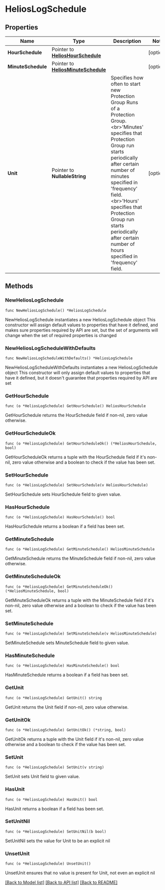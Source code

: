 # HeliosLogSchedule

## Properties

Name | Type | Description | Notes
------------ | ------------- | ------------- | -------------
**HourSchedule** | Pointer to [**HeliosHourSchedule**](HeliosHourSchedule.md) |  | [optional] 
**MinuteSchedule** | Pointer to [**HeliosMinuteSchedule**](HeliosMinuteSchedule.md) |  | [optional] 
**Unit** | Pointer to **NullableString** | Specifies how often to start new Protection Group Runs of a Protection Group. &lt;br&gt;&#39;Minutes&#39; specifies that Protection Group run starts periodically after certain number of minutes specified in &#39;frequency&#39; field. &lt;br&gt;&#39;Hours&#39; specifies that Protection Group run starts periodically after certain number of hours specified in &#39;frequency&#39; field. | [optional] 

## Methods

### NewHeliosLogSchedule

`func NewHeliosLogSchedule() *HeliosLogSchedule`

NewHeliosLogSchedule instantiates a new HeliosLogSchedule object
This constructor will assign default values to properties that have it defined,
and makes sure properties required by API are set, but the set of arguments
will change when the set of required properties is changed

### NewHeliosLogScheduleWithDefaults

`func NewHeliosLogScheduleWithDefaults() *HeliosLogSchedule`

NewHeliosLogScheduleWithDefaults instantiates a new HeliosLogSchedule object
This constructor will only assign default values to properties that have it defined,
but it doesn't guarantee that properties required by API are set

### GetHourSchedule

`func (o *HeliosLogSchedule) GetHourSchedule() HeliosHourSchedule`

GetHourSchedule returns the HourSchedule field if non-nil, zero value otherwise.

### GetHourScheduleOk

`func (o *HeliosLogSchedule) GetHourScheduleOk() (*HeliosHourSchedule, bool)`

GetHourScheduleOk returns a tuple with the HourSchedule field if it's non-nil, zero value otherwise
and a boolean to check if the value has been set.

### SetHourSchedule

`func (o *HeliosLogSchedule) SetHourSchedule(v HeliosHourSchedule)`

SetHourSchedule sets HourSchedule field to given value.

### HasHourSchedule

`func (o *HeliosLogSchedule) HasHourSchedule() bool`

HasHourSchedule returns a boolean if a field has been set.

### GetMinuteSchedule

`func (o *HeliosLogSchedule) GetMinuteSchedule() HeliosMinuteSchedule`

GetMinuteSchedule returns the MinuteSchedule field if non-nil, zero value otherwise.

### GetMinuteScheduleOk

`func (o *HeliosLogSchedule) GetMinuteScheduleOk() (*HeliosMinuteSchedule, bool)`

GetMinuteScheduleOk returns a tuple with the MinuteSchedule field if it's non-nil, zero value otherwise
and a boolean to check if the value has been set.

### SetMinuteSchedule

`func (o *HeliosLogSchedule) SetMinuteSchedule(v HeliosMinuteSchedule)`

SetMinuteSchedule sets MinuteSchedule field to given value.

### HasMinuteSchedule

`func (o *HeliosLogSchedule) HasMinuteSchedule() bool`

HasMinuteSchedule returns a boolean if a field has been set.

### GetUnit

`func (o *HeliosLogSchedule) GetUnit() string`

GetUnit returns the Unit field if non-nil, zero value otherwise.

### GetUnitOk

`func (o *HeliosLogSchedule) GetUnitOk() (*string, bool)`

GetUnitOk returns a tuple with the Unit field if it's non-nil, zero value otherwise
and a boolean to check if the value has been set.

### SetUnit

`func (o *HeliosLogSchedule) SetUnit(v string)`

SetUnit sets Unit field to given value.

### HasUnit

`func (o *HeliosLogSchedule) HasUnit() bool`

HasUnit returns a boolean if a field has been set.

### SetUnitNil

`func (o *HeliosLogSchedule) SetUnitNil(b bool)`

 SetUnitNil sets the value for Unit to be an explicit nil

### UnsetUnit
`func (o *HeliosLogSchedule) UnsetUnit()`

UnsetUnit ensures that no value is present for Unit, not even an explicit nil

[[Back to Model list]](../README.md#documentation-for-models) [[Back to API list]](../README.md#documentation-for-api-endpoints) [[Back to README]](../README.md)


